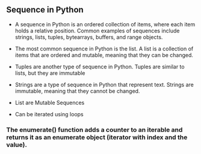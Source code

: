 ## Sequence in Python

- A sequence in Python is an ordered collection of items, where each item holds a relative position. Common examples of sequences include strings, lists, tuples, bytearrays, buffers, and range objects.
- The most common sequence in Python is the list. A list is a collection of items that are ordered and mutable, meaning that they can be changed.
- Tuples are another type of sequence in Python. Tuples are similar to lists, but they are immutable
- Strings are a type of sequence in Python that represent text. Strings are immutable, meaning that they cannot be changed.

- List are Mutable Sequences
- Can be iterated using loops

### The enumerate() function adds a counter to an iterable and returns it as an enumerate object (iterator with index and the value).